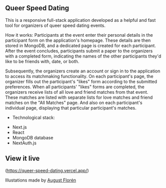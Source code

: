 ## Queer Speed Dating

This is a responsive full-stack application developed as a helpful and fast tool for organizers of queer speed dating events.

How it works:
Participants at the event enter their personal details in the participant form on the application's homepage. These details are then stored in MongoDB, and a dedicated page is created for each participant. After the event concludes, participants submit a paper to the organizers with a completed form, indicating the names of the other participants they'd like to be friends with, date, or both.

Subsequently, the organizers create an account or sign in to the application to access its matchmaking functionality. On each participant's page, the organizer fills out the participant's "likes" form according to the submitted preferences. When all participants' "likes" forms are completed, the organizers receive lists of all love and friend matches from that event. These matches are listed with separate lists for love matches and friend matches on the "All Matches" page. And also on each participant's individual page, displaying that particular participant's matches.

- Technological stack:

* Next.js
* React
* MongoDB database
* NextAuth.js

## View it live

(https://queer-speed-dating.vercel.app/)

Illustations made by [August Florén](https://augustfloren.myportfolio.com/)
